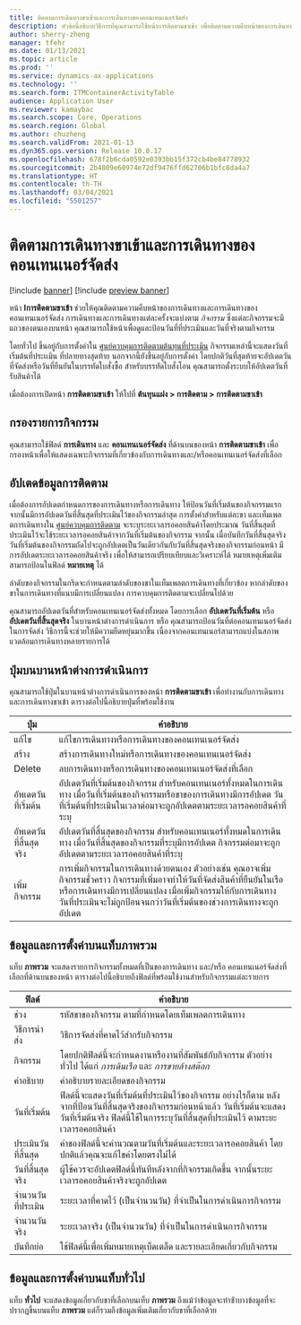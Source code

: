 ```yaml
---
title: ติดตามการเดินทางขาเข้าและการเดินทางของคอนเทนเนอร์จัดส่ง
description: หัวข้อนี้อธิบายวิธีการที่คุณสามารถใช้หน้าการติดตามขาเข้า เพื่อติดตามความคืบหน้าของการเดินทางและการเดินทางของคอนเทนเนอร์จัดส่ง
author: sherry-zheng
manager: tfehr
ms.date: 01/13/2021
ms.topic: article
ms.prod: ''
ms.service: dynamics-ax-applications
ms.technology: ''
ms.search.form: ITMContainerActivityTable
audience: Application User
ms.reviewer: kamaybac
ms.search.scope: Core, Operations
ms.search.region: Global
ms.author: chuzheng
ms.search.validFrom: 2021-01-13
ms.dyn365.ops.version: Release 10.0.17
ms.openlocfilehash: 678f2b6cda0592e0393bb15f372cb4be84778932
ms.sourcegitcommit: 2b4809e60974e72df9476ffd62706b1bfc8da4a7
ms.translationtype: HT
ms.contentlocale: th-TH
ms.lasthandoff: 03/04/2021
ms.locfileid: "5501257"
---
```

# <a name="track-inbound-voyages-and-shipping-container-journeys"></a>ติดตามการเดินทางขาเข้าและการเดินทางของคอนเทนเนอร์จัดส่ง

[!include [banner](../../includes/banner.md)]
[!include [preview banner](../includes/preview-banner.md)]

หน้า **Iการติดตามขาเข้า** ช่วยให้คุณติดตามความคืบหน้าของการเดินทางและการเดินทางของคอนเทนเนอร์จัดส่ง การเดินทางและการเดินทางแต่ละครั้งจะแบ่งตาม *กิจกรรม* ซึ่งแต่ละกิจกรรมจะมีแถวของตนเองบนหน้า คุณสามารถใช้หน้าเพื่อดูและป้อนวันที่ที่ประเมินและวันที่จริงตามกิจกรรม

โดยทั่วไป ขึ้นอยู่กับการตั้งค่าใน [ศูนย์ควบคุมการติดตามต้นทุนที่ประเมิน](delivery-information-setup.md#tracking-control-center)  กิจกรรมเหล่านี้จะแสดงวันที่เริ่มต้นที่ประเเมิน ที่ปลายทางสุดท้าย นอกจากนี้ยังขึ้นอยู่กับการตั้งค่า โดยปกติวันที่สุดท้ายจะอัปเดตวันที่จัดส่งหรือวันที่ยืนยันในบรรทัดใบสั่งซื้อ สำหรับบรรทัดใบสั่งโอน คุณสามารถตั้งระบบให้อัปเดตวันที่รับสินค้าได้

เมื่อต้องการเปิดหน้า **การติดตามขาเข้า** ให้ไปที่ **ต้นทุนแฝง \> การติดตาม \> การติดตามขาเข้า**

## <a name="filter-the-activities-list"></a>กรองรายการกิจกรรม

คุณสามารถใช้ฟิลด์ **การเดินทาง** และ **คอนเทนเนอร์จัดส่ง** ที่ด้านบนของหน้า **การติดตามขาเข้า** เพื่อกรองหน้าเพื่อให้แสดงเฉพาะกิจกรรมที่เกี่ยวข้องกับการเดินทางและ/หรือคอนเทนเนอร์จัดส่งที่เลือก

## <a name="update-tracking-information"></a>อัปเตดข้อมูลการติดตาม

เมื่อต้องการอัปเดตกำหนดการของการเดินทางหรือการเดินทาง ให้ป้อนวันที่เริ่มต้นของกิจกรรมแรก จากนั้นมีการอัปเดตวันที่สิ้นสุดที่ประเมินไว้ของกิจกรรมล่าสุด การตั้งค่าสำหรับแต่ละขา และเท็มเพลตการเดินทางใน [ศูนย์ควบคุมการติดตาม](delivery-information-setup.md#tracking-control-center) จะระบุระยะเวลารอคอยสินค้าโดยประมาณ วันที่สิ้นสุดที่ประเมินไว้จะใช้ระยะเวลารอคอยสินค้าจากวันที่เริ่มต้นของกิจกรรม จากนั้น เมื่อบันทึกวันที่สิ้นสุดจริง วันที่เริ่มต้นของกิจกรรมถัดไปจะถูกอัปเดตเป็นวันเดียวกันกับวันที่สิ้นสุดจริงของกิจกรรมก่อนหน้า มีการอัปเดตระยะเวลารอคอยสินค้าจริง เพื่อให้สามารถเปรียบเทียบและวิเคราะห์ได้ หมายเหตุเพิ่มเติมสามารถป้อนในฟิลด์ **หมายเหตุ** ได้

ลำดับของกิจกรรมในกริดจะกําหนดตามลำดับของขาในเท็มเพลตการเดินทางที่เกี่ยวข้อง หากลำดับของขาในการเดินทางที่แนบมีการเปลี่ยนแปลง การควบคุมการติดตามจะเปลี่ยนไปด้วย

คุณสามารถอัปเดตวันที่สำหรับคอนเทนเนอร์จัดส่งทั้งหมด โดยการเลือก **อัปเดตวันที่เริ่มต้น** หรือ **อัปเดตวันที่สิ้นสุดจริง** ในบานหน้าต่างการดำเนินการ หรือ คุณสามารถป้อนวันที่ต่อคอนเทนเนอร์จัดส่งในการจัดส่ง วิธีการนี้จะช่วยให้มีความยืดหยุ่นมากขึ้น เนื่องจากคอนเทนเนอร์สามารถแบ่งในสภาพแวดล้อมการเดินทางหลายรายการได้

## <a name="buttons-on-the-action-pane"></a>ปุ่มบนบานหน้าต่างการดำเนินการ

คุณสามารถใช้ปุ่มในบานหน้าต่างการดำเนินการของหน้า **การติดตามขาเข้า** เพื่อทำงานกับการเดินทางและการเดินทางขาเข้า ตารางต่อไปนี้อธิบายปุ่มที่พร้อมใช้งาน

| ปุ่ม | คำอธิบาย |
|---|---|
| แก้ไข | แก้ไขการเดินทางหรือการเดินทางของคอนเทนเนอร์จัดส่ง |
| สร้าง  | สร้างการเดินทางใหม่หรือการเดินทางของคอนเทนเนอร์จัดส่ง |
| Delete | ลบการเดินทางหรือการเดินทางของคอนเทนเนอร์จัดส่งที่เลือก |
| อัพเดตวันที่เริ่มต้น | อัปเดตวันที่เริ่มต้นของกิจกรรม สำหรับคอนเทนเนอร์ทั้งหมดในการเดินทาง เมื่อวันที่เริ่มต้นของกิจกรรมหรือขาของการเดินทางมีการอัปเดต วันที่เริ่มต้นที่ประเมินในเวลาต่อมาจะถูกอัปเดตตามระยะเวลารอคอยสินค้าที่ระบุ |
| อัพเดตวันที่สิ้นสุดจริง | อัปเดตวันที่สิ้นสุดของกิจกรรม สำหรับคอนเทนเนอร์ทั้งหมดในการเดินทาง เมื่อวันที่สิ้นสุดของกิจกรรมที่ระบุมีการอัปเดต กิจกรรมต่อมาจะถูกอัปเดตตามระยะเวลารอคอยสินค้าที่ระบุ |
| เพิ่มกิจกรรม | การเพิ่มกิจกรรมในการเดินทางด้วยตนเอง ตัวอย่างเช่น คุณอาจเพิ่มกิจกรรมชั่วคราว กิจกรรมที่เพิ่มอาจทําให้วันที่จัดส่งสินค้าที่ยืนยันในเรือหรือการเดินทางมีการเปลี่ยนแปลง เมื่อเพิ่มกิจกรรมให้กับการเดินทาง วันที่ประเมินจะไม่ถูกป้อนจนกว่าวันที่เริ่มต้นของช่วงการเดินทางจะถูกอัปเดต |

## <a name="information-and-settings-on-the-overview-tab"></a>ข้อมูลและการตั้งค่าบนแท็บภาพรวม

แท็บ **ภาพรวม** จะแสดงรายการกิจกรรมทั้งหมดที่เป็นของการเดินทาง และ/หรือ คอนเทนเนอร์จัดส่งที่เลือกที่ด้านบนของหน้า ตารางต่อไปนี้อธิบายถึงฟิลด์ที่พร้อมใช้งานสำหรับกิจกรรมแต่ละรายการ

| ฟิลด์ | คำอธิบาย |
|---|---|
| ช่วง | รหัสขาของกิจกรรม ตามที่กําหนดโดยเท็มเพลตการเดินทาง |
| วิธีการนำส่ง | วิธีการจัดส่งที่คาดไว้สำกรับกิจกรรม |
| กิจกรรม | โดยปกติฟิลด์นี้จะกำหนดงานหรืองานที่สัมพันธ์กับกิจกรรม ตัวอย่างทั่วไป ได้แก่ *การเดินเรือ* และ *การขายล้างสต๊อก* |
| คำอธิบาย | คำอธิบายรายละเอียดของกิจกรรม |
| วันที่เริ่มต้น | ฟิลด์นี้จะแสดงวันที่เริ่มต้นที่ประเมินไว้ของกิจกรรม อย่างไรก็ตาม หลังจากที่ป้อนวันที่สิ้นสุดจริงของกิจกรรมก่อนหน้าแล้ว วันที่เริ่มต้นจะแสดงวันที่เริ่มต้นจริง ฟิลด์นี้ใช้ในการระบุวันที่สิ้นสุดที่ประเมินไว้ ตามระยะเวลารอคอยสินค้า |
| ประเมินวันที่สิ้นสุด | ค่าของฟิลด์นี้จะคํานวณตามวันที่เริ่มต้นและระยะเวลารอคอยสินค้า โดยปกติแล้วคุณจะแก้ไขค่าโดยตรงไม่ได้ |
| วันที่สิ้นสุดจริง | ผู้ใช้ควรจะอัปเดตฟิลด์นี้ทันทีหลังจากที่กิจกรรมเกิดขึ้น จากนั้นระยะเวลารอคอยสินค้าจริงจะถูกอัปเดต |
| จำนวนวันที่ประเมิน | ระยะเวลาที่คาดไว้ (เป็นจำนวนวัน) ที่จำเป็นในการดำเนินการกิจกรรม |
| จำนวนวันจริง | ระยะเวลาจริง (เป็นจำนวนวัน) ที่จำเป็นในการดำเนินการกิจกรรม |
| บันทึกย่อ | ใช้ฟิลด์นี้เพื่อเพิ่มหมายเหตุเบ็ดเตล็ด และรายละเอียดเกี่ยวกับกิจกรรม |

## <a name="information-and-settings-on-the-general-tab"></a>ข้อมูลและการตั้งค่าบนแท็บทั่วไป

แท็บ **ทั่วไป** จะแสดงข้อมูลเกี่ยวกับขาที่เลือกบนเท็บ **ภาพรวม** ถึงแม้ว่าข้อมูลจะทําซ้ําบางข้อมูลที่จะปรากฏขึ้นบนแท็บ **ภาพรวม** แต่ก็รวมถึงข้อมูลเพิ่มเติมเกี่ยวกับขาที่เลือกด้วย
